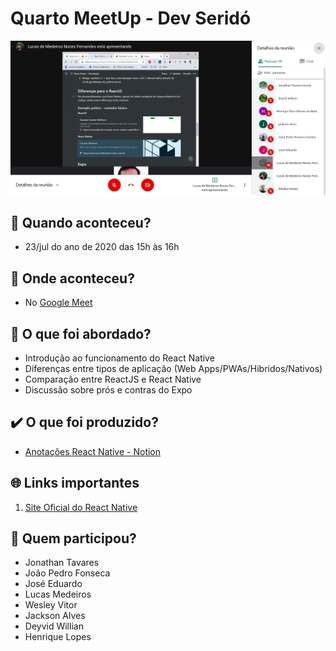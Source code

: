 # Quarto MeetUp - Dev Seridó

![Imagem 4º MeetUp](img/meetup4.png)

## :calendar: Quando aconteceu?

- 23/jul do ano de 2020 das 15h às 16h

## :round_pushpin: Onde aconteceu?

- No [Google Meet](https://meet.google.com/czn-stix-imm)

## :speech_balloon: O que foi abordado?

- Introdução ao funcionamento do React Native
- Diferenças entre tipos de aplicação (Web Apps/PWAs/Hibridos/Nativos)
- Comparação entre ReactJS e React Native
- Discussão sobre prós e contras do Expo

## :heavy_check_mark: O que foi produzido?

 - [Anotações React Native - Notion](https://www.notion.so/React-Native-Introdu-o-45a94dcb04bb46269298a2c238d3ba16)

## :globe_with_meridians: Links importantes

 1. [Site Oficial do React Native](https://reactnative.dev/)

## :handshake: Quem participou?

- Jonathan Tavares 
- João Pedro Fonseca
- José Eduardo
- Lucas Medeiros
- Wesley Vitor
- Jackson Alves
- Deyvid Willian
- Henrique Lopes

